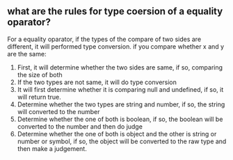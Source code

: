 ## what are the rules for type coersion of a equality oparator?

For a equality oparator, if the types of the compare of two sides are different, it will performed type conversion. if you compare whether x and y are the same:

1. First, it will determine whether the two sides are same, if so, comparing the size of both
2. If the two types are not same, it will do type conversion
3. It will first determine whether it is comparing null and undefined, if so, it will return true.
4. Determine whether the two types are string and number, if so, the string will converted to the number
5. Determine whether the one of both is boolean, if so, the boolean will be converted to the number and then do judge
6. Determine whether the one of both is object and the other is string or number or symbol, if so, the object will be converted to the raw type and then make a judgement.
